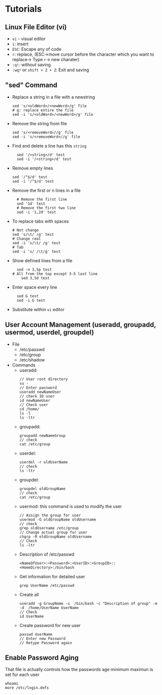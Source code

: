 # Tutorials
## Linux File Editor (vi)
- `vi` - visual editor
- `i`: insert
- `ESC`: Escape any of code
- `r`: replace, (ESC->move cursor before the character which you want to replace-> Type `r`-> new charater)
- `:q!`: without saving
- `:wq!` or `shift + Z + Z`: Exit and saving
## "sed" Command
- Replace a string  in a file with a newstring
    ```
    sed 's/<oldWord>/<newWord>/g' file
   # g: replace entire the file
    sed -i 's/<oldWord>/<newWord>/g' file
    ```
- Remove the string from file
    ```
    sed 's/<removeWord>//g' file
    sed -i 's/<removeWord>//g' file
    ```
    
- Find and delete a line has this `string`
  ```
    sed '/<string>/d' test
    sed -i '/<string>/d' test
    ```
- Remove empty lines
    ```
    sed '/^$/d' test
    sed -i '/^$/d' test
    ```
- Remove the first or n lines in a file
  ```
    # Remove the first line
    sed '1d' test
    # Remove the first two line
    sed -i '1,2d' test
    ```
- To replace tabs with spaces
    ```
    # Not change
    sed 's/\t/ /g' test
    # Change real
    sed -i 's/\t/ /g' test
    # Tab
    sed -i 's/ /\t/g' test
    ```
- Show defined lines from a file
  ```
    sed -n 3,5p test
  # All from the top except 3-5 last line
      sed 3,5d test

    ```
- Enter space every line
  ```
    sed G test
    sed -i G test
    ```
- Substitute within `vi` editor
## User Account Management (useradd, groupadd, usermod, userdel, groupdel)
- File 
    - /etc/passwd
    - /etc/group
    - /etc/shadow
- Commands
    - useradd:
      ```
      // User root dỉrectory
      su -
      // Enter password
      useradd newNameUser
      // check ID user
      id newNameUser
      // Check user
      cd /home/
      ls -l
      ls -ltr      
      ```
   - groupadd:
     ```
     groupadd newNameGroup
     // check
     cat /etc/group
     ```
  - userdel:
     ```
     userdel -r oldUserName
     // check
     ls -ltr
     ```
  - groupdel:
     ```
     groupdel oldGroupName
     // check
     cat /etc/group
     ```
  - usermod: this command is used to modify the user
     ```
     // Assign the group for user
     usermod -G oldGroupName oldUsername
     // check
     grep oldUsername /etc/group
     // Change actual group for user
     chgrp -R oldGroupName oldUsername
     // Check
     ls -ltr
     ```
  - Description of /etc/passwd
    ```
    <NameOfUser>:<Password>:<UserID>:<GroupID>::<HomeDirectory>:/bin/bash
    ```
  - Get information for detailed user
    ```
    grep UserName /etc/passwd
    ```
  - Create all
    ```
    useradd -g GroupName -s  /bin/bash -c "Description of group" -m -d  /home/UserName UserName
    // Check
    id UserName
    ```
  - Create password for new user
    ```
    passwd UserName
    // Enter new Password
    // Retype Password again
    
    ```
## Enable Password Aging
That file is actually controls how the passwords age minimum maximun is set for each user
```
whoami
more /etc/login.defs

```

